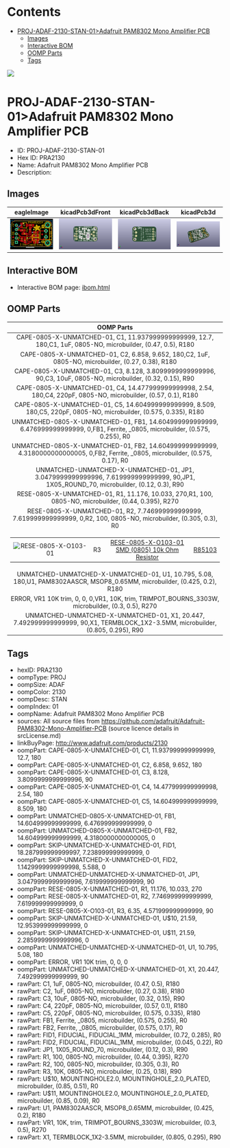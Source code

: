 



Contents
========

* [PROJ-ADAF-2130-STAN-01>Adafruit PAM8302 Mono Amplifier PCB](#proj-adaf-2130-stan-01adafruit-pam8302-mono-amplifier-pcb)
	* [Images](#images)
	* [Interactive BOM](#interactive-bom)
	* [OOMP Parts](#oomp-parts)
	* [Tags](#tags)
  
![][im]
# PROJ-ADAF-2130-STAN-01>Adafruit PAM8302 Mono Amplifier PCB

- ID: PROJ-ADAF-2130-STAN-01
- Hex ID: PRA2130
- Name: Adafruit PAM8302 Mono Amplifier PCB
- Description: 

## Images
  
  

|eagleImage|kicadPcb3dFront|kicadPcb3dBack|kicadPcb3d|
| :---: | :---: | :---: | :---: |
|[![eagleImage](eagleImage_140.png)](eagleImage_600.png)|[![kicadPcb3dFront](kicadPcb3dFront_140.png)](kicadPcb3dFront_600.png)|[![kicadPcb3dBack](kicadPcb3dBack_140.png)](kicadPcb3dBack_600.png)|[![kicadPcb3d](kicadPcb3d_140.png)](kicadPcb3d_600.png)|

## Interactive BOM

- Interactive BOM page: [ibom.html](kicad/bom/ibom.html)

## OOMP Parts
  

|OOMP Parts|
| :---: |
|CAPE-0805-X-UNMATCHED-01, C1, 11.937999999999999, 12.7, 180,C1, 1uF, 0805-NO, microbuilder, (0.47, 0.5), R180|
|CAPE-0805-X-UNMATCHED-01, C2, 6.858, 9.652, 180,C2, 1uF, 0805-NO, microbuilder, (0.27, 0.38), R180|
|CAPE-0805-X-UNMATCHED-01, C3, 8.128, 3.8099999999999996, 90,C3, 10uF, 0805-NO, microbuilder, (0.32, 0.15), R90|
|CAPE-0805-X-UNMATCHED-01, C4, 14.477999999999998, 2.54, 180,C4, 220pF, 0805-NO, microbuilder, (0.57, 0.1), R180|
|CAPE-0805-X-UNMATCHED-01, C5, 14.604999999999999, 8.509, 180,C5, 220pF, 0805-NO, microbuilder, (0.575, 0.335), R180|
|UNMATCHED-0805-X-UNMATCHED-01, FB1, 14.604999999999999, 6.476999999999999, 0,FB1, Ferrite, _0805, microbuilder, (0.575, 0.255), R0|
|UNMATCHED-0805-X-UNMATCHED-01, FB2, 14.604999999999999, 4.3180000000000005, 0,FB2, Ferrite, _0805, microbuilder, (0.575, 0.17), R0|
|UNMATCHED-UNMATCHED-X-UNMATCHED-01, JP1, 3.0479999999999996, 7.619999999999999, 90,JP1, 1X05_ROUND_70, microbuilder, (0.12, 0.3), R90|
|RESE-0805-X-UNMATCHED-01, R1, 11.176, 10.033, 270,R1, 100, 0805-NO, microbuilder, (0.44, 0.395), R270|
|RESE-0805-X-UNMATCHED-01, R2, 7.746999999999999, 7.619999999999999, 0,R2, 100, 0805-NO, microbuilder, (0.305, 0.3), R0|
|<table><tr><td>![RESE-0805-X-O103-01](https://raw.githubusercontent.com/oomlout/oomlout_OOMP_parts/main/RESE-0805-X-O103-01/image_140.jpg)</td><td> R3</td><td>[RESE-0805-X-O103-01<br>SMD (0805) 10k Ohm Resistor](https://github.com/oomlout/oomlout_OOMP_parts/tree/main/RESE-0805-X-O103-01/)</td><td>[R85103](https://github.com/oomlout/oomlout_OOMP_parts/tree/main/RESE-0805-X-O103-01/)</td></tr></table>|
|UNMATCHED-UNMATCHED-X-UNMATCHED-01, U1, 10.795, 5.08, 180,U1, PAM8302AASCR, MSOP8_0.65MM, microbuilder, (0.425, 0.2), R180|
|ERROR, VR1 10K trim, 0, 0, 0,VR1, 10K, trim, TRIMPOT_BOURNS_3303W, microbuilder, (0.3, 0.5), R270|
|UNMATCHED-UNMATCHED-X-UNMATCHED-01, X1, 20.447, 7.492999999999999, 90,X1, TERMBLOCK_1X2-3.5MM, microbuilder, (0.805, 0.295), R90|

## Tags

- hexID: PRA2130
- oompType: PROJ
- oompSize: ADAF
- oompColor: 2130
- oompDesc: STAN
- oompIndex: 01
- oompName: Adafruit PAM8302 Mono Amplifier PCB
- sources: All source files from https://github.com/adafruit/Adafruit-PAM8302-Mono-Amplifier-PCB (source licence details in srcLicense.md)
- linkBuyPage: http://www.adafruit.com/products/2130
- oompPart: CAPE-0805-X-UNMATCHED-01, C1, 11.937999999999999, 12.7, 180
- oompPart: CAPE-0805-X-UNMATCHED-01, C2, 6.858, 9.652, 180
- oompPart: CAPE-0805-X-UNMATCHED-01, C3, 8.128, 3.8099999999999996, 90
- oompPart: CAPE-0805-X-UNMATCHED-01, C4, 14.477999999999998, 2.54, 180
- oompPart: CAPE-0805-X-UNMATCHED-01, C5, 14.604999999999999, 8.509, 180
- oompPart: UNMATCHED-0805-X-UNMATCHED-01, FB1, 14.604999999999999, 6.476999999999999, 0
- oompPart: UNMATCHED-0805-X-UNMATCHED-01, FB2, 14.604999999999999, 4.3180000000000005, 0
- oompPart: SKIP-UNMATCHED-X-UNMATCHED-01, FID1, 18.287999999999997, 7.238999999999999, 0
- oompPart: SKIP-UNMATCHED-X-UNMATCHED-01, FID2, 1.1429999999999998, 5.588, 0
- oompPart: UNMATCHED-UNMATCHED-X-UNMATCHED-01, JP1, 3.0479999999999996, 7.619999999999999, 90
- oompPart: RESE-0805-X-UNMATCHED-01, R1, 11.176, 10.033, 270
- oompPart: RESE-0805-X-UNMATCHED-01, R2, 7.746999999999999, 7.619999999999999, 0
- oompPart: RESE-0805-X-O103-01, R3, 6.35, 4.571999999999999, 90
- oompPart: SKIP-UNMATCHED-X-UNMATCHED-01, U$10, 21.59, 12.953999999999999, 0
- oompPart: SKIP-UNMATCHED-X-UNMATCHED-01, U$11, 21.59, 2.2859999999999996, 0
- oompPart: UNMATCHED-UNMATCHED-X-UNMATCHED-01, U1, 10.795, 5.08, 180
- oompPart: ERROR, VR1 10K trim, 0, 0, 0
- oompPart: UNMATCHED-UNMATCHED-X-UNMATCHED-01, X1, 20.447, 7.492999999999999, 90
- rawPart: C1, 1uF, 0805-NO, microbuilder, (0.47, 0.5), R180
- rawPart: C2, 1uF, 0805-NO, microbuilder, (0.27, 0.38), R180
- rawPart: C3, 10uF, 0805-NO, microbuilder, (0.32, 0.15), R90
- rawPart: C4, 220pF, 0805-NO, microbuilder, (0.57, 0.1), R180
- rawPart: C5, 220pF, 0805-NO, microbuilder, (0.575, 0.335), R180
- rawPart: FB1, Ferrite, _0805, microbuilder, (0.575, 0.255), R0
- rawPart: FB2, Ferrite, _0805, microbuilder, (0.575, 0.17), R0
- rawPart: FID1, FIDUCIAL, FIDUCIAL_1MM, microbuilder, (0.72, 0.285), R0
- rawPart: FID2, FIDUCIAL, FIDUCIAL_1MM, microbuilder, (0.045, 0.22), R0
- rawPart: JP1, 1X05_ROUND_70, microbuilder, (0.12, 0.3), R90
- rawPart: R1, 100, 0805-NO, microbuilder, (0.44, 0.395), R270
- rawPart: R2, 100, 0805-NO, microbuilder, (0.305, 0.3), R0
- rawPart: R3, 10K, 0805-NO, microbuilder, (0.25, 0.18), R90
- rawPart: U$10, MOUNTINGHOLE2.0, MOUNTINGHOLE_2.0_PLATED, microbuilder, (0.85, 0.51), R0
- rawPart: U$11, MOUNTINGHOLE2.0, MOUNTINGHOLE_2.0_PLATED, microbuilder, (0.85, 0.09), R0
- rawPart: U1, PAM8302AASCR, MSOP8_0.65MM, microbuilder, (0.425, 0.2), R180
- rawPart: VR1, 10K, trim, TRIMPOT_BOURNS_3303W, microbuilder, (0.3, 0.5), R270
- rawPart: X1, TERMBLOCK_1X2-3.5MM, microbuilder, (0.805, 0.295), R90



[im]: kicadPcb3d_450.png
